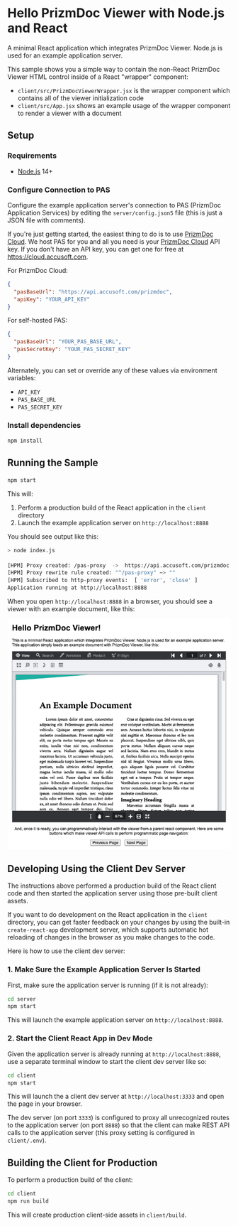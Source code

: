 # Hello PrizmDoc Viewer with Node.js and React

A minimal React application which integrates PrizmDoc Viewer. Node.js is used for an example application server.

This sample shows you a simple way to contain the non-React PrizmDoc Viewer HTML control inside of a React "wrapper" component:

- `client/src/PrizmDocViewerWrapper.jsx` is the wrapper component which contains all of the viewer initialization code
- `client/src/App.jsx` shows an example usage of the wrapper component to render a viewer with a document

## Setup

### Requirements

- [Node.js](https://nodejs.org) 14+

### Configure Connection to PAS

Configure the example application server's connection to PAS (PrizmDoc Application Services) by editing the `server/config.json5` file (this is just a JSON file with comments).

If you're just getting started, the easiest thing to do is to use [PrizmDoc Cloud](https://cloud.accusoft.com). We host PAS for you and all you need is your [PrizmDoc Cloud](https://cloud.accusoft.com) API key. If you don't have an API key, you can get one for free at https://cloud.accusoft.com.

For PrizmDoc Cloud:

```json
{
  "pasBaseUrl": "https://api.accusoft.com/prizmdoc",
  "apiKey": "YOUR_API_KEY"
}
```

For self-hosted PAS:

```json
{
  "pasBaseUrl": "YOUR_PAS_BASE_URL",
  "pasSecretKey": "YOUR_PAS_SECRET_KEY"
}
```

Alternately, you can set or override any of these values via environment variables:

- `API_KEY`
- `PAS_BASE_URL`
- `PAS_SECRET_KEY`

### Install dependencies

```bash
npm install
```

## Running the Sample

```bash
npm start
```

This will:

1. Perform a production build of the React application in the `client` directory
2. Launch the example application server on `http://localhost:8888`

You should see output like this:

```bash
> node index.js

[HPM] Proxy created: /pas-proxy  ->  https://api.accusoft.com/prizmdoc
[HPM] Proxy rewrite rule created: "^/pas-proxy" ~> ""
[HPM] Subscribed to http-proxy events:  [ 'error', 'close' ]
Application running at http://localhost:8888
```

When you open `http://localhost:8888` in a browser, you should see a viewer with an example document, like this:

![screenshot](screenshot.png)

## Developing Using the Client Dev Server

The instructions above performed a production build of the React client code and then started the application server using those pre-built client assets.

If you want to do development on the React application in the `client` directory, you can get faster feedback on your changes by using the built-in `create-react-app` development server, which supports automatic hot reloading of changes in the browser as you make changes to the code.

Here is how to use the client dev server:

### 1. Make Sure the Example Application Server Is Started

First, make sure the application server is running (if it is not already):

```bash
cd server
npm start
```

This will launch the example application server on `http://localhost:8888`.

### 2. Start the Client React App in Dev Mode

Given the application server is already running at `http://localhost:8888`, use a separate terminal window to start the client dev server like so:

```bash
cd client
npm start
```

This will launch the a client dev server at `http://localhost:3333` and open the page in your browser.

The dev server (on port `3333`) is configured to proxy all unrecognized routes to the application server (on port `8888`) so that the client can make REST API calls to the application server (this proxy setting is configured in `client/.env`).

## Building the Client for Production

To perform a production build of the client:

```bash
cd client
npm run build
```

This will create production client-side assets in `client/build`.
